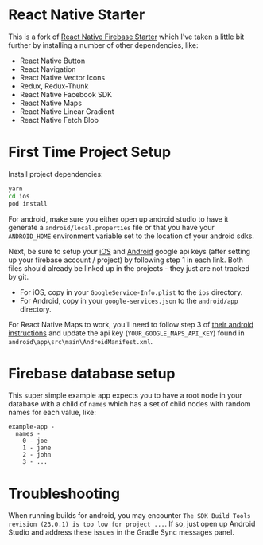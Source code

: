 # React Native Starter

This is a fork of [React Native Firebase Starter](https://github.com/andersryanc/react-native-firebase-starter) which I've taken a little bit further by installing a number of other dependencies, like:

- React Native Button
- React Navigation
- React Native Vector Icons
- Redux, Redux-Thunk
- React Native Facebook SDK
- React Native Maps
- React Native Linear Gradient
- React Native Fetch Blob

# First Time Project Setup

Install project dependencies:

```bash
yarn
cd ios
pod install
```

For android, make sure you either open up android studio to have it generate a `android/local.properties` file or that you have your `ANDROID_HOME` environment variable set to the location of your android sdks.

Next, be sure to setup your [iOS](https://invertase.io/react-native-firebase/#/v2/installation-ios) and [Android](https://invertase.io/react-native-firebase/#/v2/installation-android) google api keys (after setting up your firebase account / project) by following step 1 in each link. Both files should already be linked up in the projects - they just are not tracked by git.

- For iOS, copy in your `GoogleService-Info.plist` to the `ios` directory.
- For Android, copy in your `google-services.json` to the `android/app` directory.

For React Native Maps to work, you'll need to follow step 3 of [their android instructions](https://github.com/airbnb/react-native-maps/blob/master/docs/installation.md) and update the api key (`YOUR_GOOGLE_MAPS_API_KEY`) found in `android\app\src\main\AndroidManifest.xml`.

# Firebase database setup

This super simple example app expects you to have a root node in your database with a child of `names` which has a set of child nodes with random names for each value, like:

```
example-app -
  names -
    0 - joe
    1 - jane
    2 - john
    3 - ...
```

# Troubleshooting

When running builds for android, you may encounter `The SDK Build Tools revision (23.0.1) is too low for project ...`. If so, just open up Android Studio and address these issues in the Gradle Sync messages panel.
